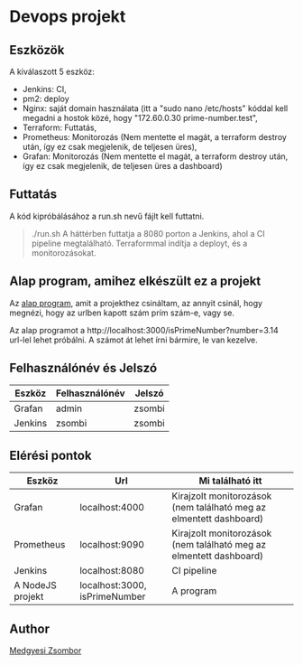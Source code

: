 # Devops projekt

## Eszközök
A kiválaszott 5 eszköz:
- Jenkins: CI,
- pm2: deploy
- Nginx: saját domain használata (itt a "sudo nano /etc/hosts" kóddal kell megadni a hostok közé, hogy "172.60.0.30     prime-number.test",
- Terraform: Futtatás,
- Prometheus: Monitorozás (Nem mentette el magát, a terraform destroy után, így ez csak megjelenik, de teljesen üres),
- Grafan: Monitorozás (Nem mentette el magát, a terraform destroy után, így ez csak megjelenik, de teljesen üres a dashboard)

## Futtatás
A kód kipróbálásához a run.sh nevű fájlt kell futtatni.
> ./run.sh
A háttérben futtatja a 8080 porton a Jenkins, ahol a CI pipeline megtalálható.
Terraformmal indítja a deployt, és a monitorozásokat. 

## Alap program, amihez elkészült ez a projekt
Az [alap program](https://github.com/medgyesizsombor/nodejs-for-devops), amit a projekthez csináltam, az annyit csinál, hogy megnézi, hogy az urlben kapott szám prím szám-e, vagy se.

Az alap programot a http://localhost:3000/isPrimeNumber?number=3.14 url-lel lehet próbálni. A számot át lehet írni bármire, le van kezelve.

## Felhasználónév és Jelszó
|Eszköz|Felhasználónév|Jelszó|
|----------------|-------------------------------|-----------------------------|
|Grafan|admin|zsombi|
|Jenkins|zsombi|zsombi|

## Elérési pontok
|Eszköz|Url|Mi található itt|
|-|-|-|
|Grafan|localhost:4000|Kirajzolt monitorozások (nem található meg az elmentett dashboard)|
|Prometheus|localhost:9090|Kirajzolt monitorozások (nem található meg az elmentett dashboard)|
|Jenkins|localhost:8080|CI pipeline|
|A NodeJS projekt|localhost:3000, isPrimeNumber|A program|

## Author
[Medgyesi Zsombor](https://github.com/medgyesizsombor)

